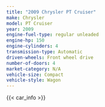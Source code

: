 ```yaml
---
title: "2009 Chrysler PT Cruiser"
make: Chrysler
model: PT Cruiser
year: 2009
engine-fuel-type: regular unleaded
engine-hp: 150
engine-cylinders: 4
transmission-type: Automatic
driven-wheels: Front wheel drive
number-of-doors: 4
market-category: N/A
vehicle-size: Compact
vehicle-style: Wagon
---
```


{{< car_info >}}
